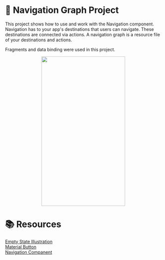 # 📝 Navigation Graph Project 

This project shows how to use and work with the Navigation component. Navigation has to  your app's destinations that  users can navigate. These destinations are connected via actions. A navigation graph is a resource file of your destinations and actions. 

Fragments and data binding were used in this project.

<p align="center">
<img src="https://user-images.githubusercontent.com/61434175/168582490-de03c1c8-6a8f-4077-8a9a-dc4a972dee8a.gif" width=270 height=480>
</p>


# 📚 Resources 
 [Empty State Illustration](https://www.figma.com/community/file/1092291686681513371) 
 <br>
 [Material Button](https://material.io/components/buttons/android#theming-buttons)
 <br>
 [Navigation Companent](https://developer.android.com/guide/navigation/navigation-getting-started)
